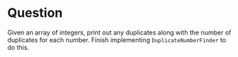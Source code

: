 ﻿# Question

Given an array of integers, print out any duplicates along with the number of duplicates for each number.  Finish implementing `DuplicateNumberFinder` to do this.